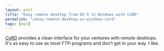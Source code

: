 ```yaml
---
layout: post
title: "Easy remote desktop from OS X to Windows with CoRD"
permalink: "/easy-remote-desktop-os-windows-cord"
tags: [mac]
---
```


<a href="http://cord.sourceforge.net/">CoRD</a> provides a clean interface for your ventures with remote desktops. It's as easy to use as most FTP-programs and don't get in your way. I like.
